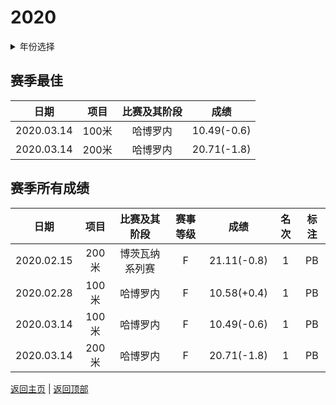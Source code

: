# 2020

<details>
<summary>年份选择</summary>

- [2024](./2024.md)

- [2023](./2023.md)

- [2022](./2022.md)

- [2021](./2021.md)

- [2020](./2020.md)

- [2019](./2019.md)

</details>

## 赛季最佳

|    日期    | 项目  | 比赛及其阶段 |    成绩     |
| :--------: | :---: | :----------: | :---------: |
| 2020.03.14 | 100米 |   哈博罗内   | 10.49(-0.6) |
| 2020.03.14 | 200米 |   哈博罗内   | 20.71(-1.8) |

## 赛季所有成绩

|    日期    | 项目  |  比赛及其阶段  | 赛事等级 |    成绩     | 名次 | 标注 |
| :--------: | :---: | :------------: | :------: | :---------: | :--: | :--: |
| 2020.02.15 | 200米 | 博茨瓦纳系列赛 |    F     | 21.11(-0.8) |  1   |  PB  |
| 2020.02.28 | 100米 |    哈博罗内    |    F     | 10.58(+0.4) |  1   |  PB  |
| 2020.03.14 | 100米 |    哈博罗内    |    F     | 10.49(-0.6) |  1   |  PB  |
| 2020.03.14 | 200米 |    哈博罗内    |    F     | 20.71(-1.8) |  1   |  PB  |

[返回主页](../Profile.md) | [返回顶部](#2020)
